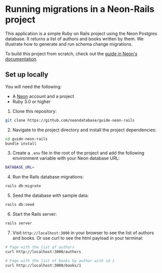 # Running migrations in a Neon-Rails project

This application is a simple Ruby on Rails project using the Neon Postgres database. It returns a list of authors and books written by them. We illustrate how to generate and run schema change migrations.

To build this project from scratch, check out the [guide in Neon's documentation](https://neon.tech/docs/guides/rails-migrations).

## Set up locally

You will need the following:
- A [Neon](https://neon.tech) account and a project
- Ruby 3.0 or higher

1. Clone this repository:

```bash
git clone https://github.com/neondatabase/guide-neon-rails
```

2. Navigate to the project directory and install the project dependencies:

```bash
cd guide-neon-rails
bundle install
```

3. Create a `.env` file in the root of the project and add the following environment variable with your Neon database URL:

```bash
DATABASE_URL=
```

4. Run the Rails database migrations:

```bash
rails db:migrate
```

5. Seed the database with sample data:

```bash
rails db:seed
```

6. Start the Rails server:

```bash
rails server
```

7. Visit `http://localhost:3000` in your browser to see the list of authors and books. Or use curl to see the html payload in your terminal:

```bash
# Page with the list of authors
curl http://localhost:3000/authors

# Page with the list of books by author with id 1
curl http://localhost:3000/books/1
```
